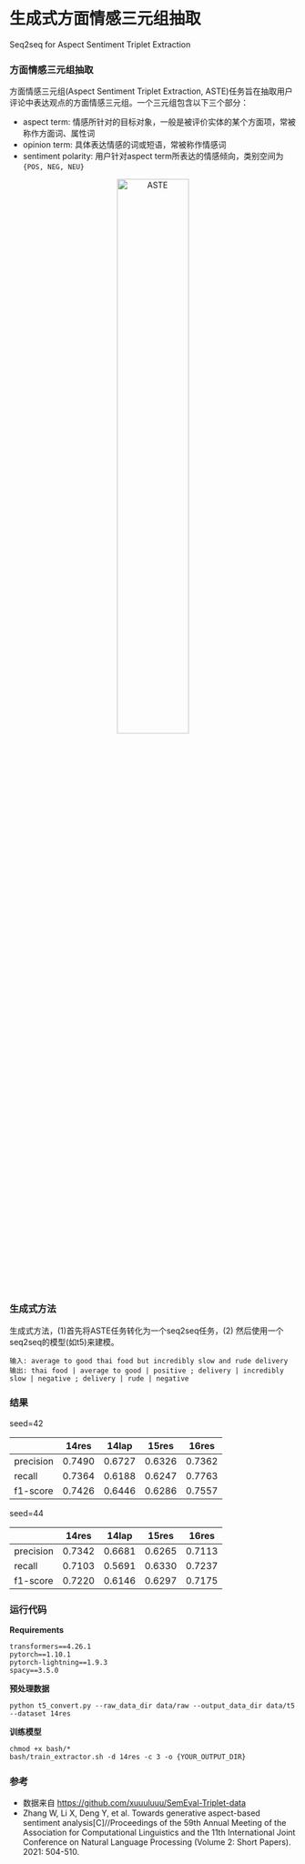 # 生成式方面情感三元组抽取

Seq2seq for Aspect Sentiment Triplet Extraction

### 方面情感三元组抽取

方面情感三元组(Aspect Sentiment Triplet Extraction, ASTE)任务旨在抽取用户评论中表达观点的方面情感三元组。一个三元组包含以下三个部分：

- aspect term: 情感所针对的目标对象，一般是被评价实体的某个方面项，常被称作方面词、属性词
- opinion term: 具体表达情感的词或短语，常被称作情感词
- sentiment polarity: 用户针对aspect term所表达的情感倾向，类别空间为`{POS, NEG, NEU}`

<div align="center"> <img src="https://user-images.githubusercontent.com/9134454/199022562-2cca1c06-b91e-4e4b-8bf0-20273a16821e.png" alt="ASTE" width="50%" /></div>

### 生成式方法

生成式方法，(1)首先将ASTE任务转化为一个seq2seq任务，(2) 然后使用一个seq2seq的模型(如t5)来建模。

	输入: average to good thai food but incredibly slow and rude delivery
	输出: thai food | average to good | positive ; delivery | incredibly slow | negative ; delivery | rude | negative

### 结果

seed=42

|           | 14res  | 14lap  | 15res  | 16res  |
| --------- | ------ | ------ | ------ | ------ |
| precision | 0.7490 | 0.6727 | 0.6326 | 0.7362 |
| recall    | 0.7364 | 0.6188 | 0.6247 | 0.7763 |
| f1-score  | 0.7426 | 0.6446 | 0.6286 | 0.7557 |

seed=44

|           | 14res  | 14lap  | 15res  | 16res  |
| --------- | ------ | ------ | ------ | ------ |
| precision | 0.7342 | 0.6681 | 0.6265 | 0.7113 |
| recall    | 0.7103 | 0.5691 | 0.6330 | 0.7237 |
| f1-score  | 0.7220 | 0.6146 | 0.6297 | 0.7175 |

### 运行代码

**Requirements**

	transformers==4.26.1
	pytorch==1.10.1
	pytorch-lightning==1.9.3
	spacy==3.5.0

**预处理数据**

	python t5_convert.py --raw_data_dir data/raw --output_data_dir data/t5 --dataset 14res

**训练模型**

	chmod +x bash/*
	bash/train_extractor.sh -d 14res -c 3 -o {YOUR_OUTPUT_DIR}

### 参考

- 数据来自 https://github.com/xuuuluuu/SemEval-Triplet-data
- Zhang W, Li X, Deng Y, et al. Towards generative aspect-based sentiment analysis[C]//Proceedings of the 59th Annual Meeting of the Association for Computational Linguistics and the 11th International Joint Conference on Natural Language Processing (Volume 2: Short Papers). 2021: 504-510.


